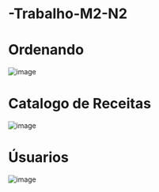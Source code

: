 # -Trabalho-M2-N2

# Ordenando
![image](https://user-images.githubusercontent.com/101018232/236622991-a899cc29-a98f-4b2a-9d60-e962861d7a02.png)

# Catalogo de Receitas
![image](https://user-images.githubusercontent.com/101018232/236623021-1f8e015e-1a56-4943-b85d-653dfb6ccb82.png)

# Úsuarios
![image](https://user-images.githubusercontent.com/101018232/236623052-25aacfa9-771e-4148-9d4e-915a15ba41c5.png)


